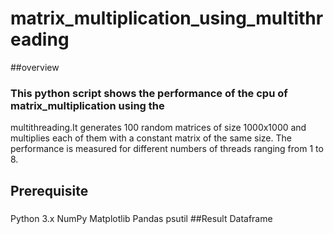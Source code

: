 # matrix_multiplication_using_multithreading
##overview
### This python script shows the performance of the cpu of matrix_multiplication using the 
multithreading.It generates 100 random matrices of size 1000x1000 and multiplies each of them with a constant matrix of the same size. The performance is measured for different numbers of threads ranging from 1 to 8.
## Prerequisite
###
Python 3.x
NumPy
Matplotlib
Pandas
psutil
##Result Dataframe


